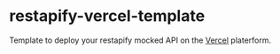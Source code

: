 # restapify-vercel-template

Template to deploy your restapify mocked API on the [Vercel](https://vercel.com/) platerform.
